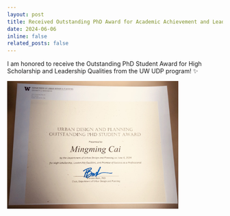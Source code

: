 ```yaml
---
layout: post
title: Received Outstanding PhD Award for Academic Achievement and Leadership
date: 2024-06-06
inline: false
related_posts: false
---
```


I am honored to receive the Outstanding PhD Student Award for High Scholarship and Leadership Qualities from the UW UDP program! :sparkles:

<img alt="alt_text" width="400px" src="/assets/img/PhDAwards_edit2.jpeg">
